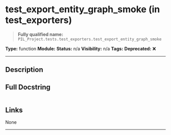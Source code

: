 # test_export_entity_graph_smoke (in test_exporters)
> **Fully qualified name:** `PIL_Project.tests.test_exporters.test_export_entity_graph_smoke`

**Type:** function
**Module:** 
**Status:** n/a
**Visibility:** n/a
**Tags:** 
**Deprecated:** ❌

---

## Description


## Full Docstring
```

```

## Links
None

---
